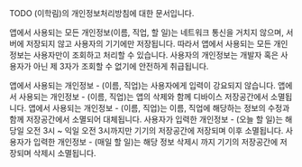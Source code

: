 TODO (이학림)의 개인정보처리방침에 대한 문서입니다.

앱에서 사용되는 모든 개인정보(이름, 직업, 할 일)는 네트워크 통신을 거치지 않으며, 서버에 저장되지 않고 사용자의 기기에만 저장됩니다.
따라서 앱에서 사용되는 모든 개인정보는 사용자만이 조회하고 처리할 수 있습니다.
사용자의 개인정보는 개발자 혹은 사용자가 아닌 제 3자가 조회할 수 없기에 안전하게 취급됩니다.

앱에서 사용되는 개인정보 - (이름, 직업)는 사용자에게 입력이 강요되지 않습니다.
앱에서 사용되는 개인정보 - (이름, 직업)는 앱의 삭제와 함께 디바이스 저장공간에서 소멸됩니다.
앱에서 사용되는 개인정보 - (이름, 직업)는 이름, 직업에 해당하는 정보의 수정과 함께 저장공간에서 소멸되어 대체됩니다.
사용자가 입력한 개인정보 - (오늘 할 일)는 해당일 오전 3시 ~ 익일 오전 3시까지만 기기의 저장공간에 저장되며 이후 소멸됩니다.
사용자가 입력한 개인정보 - (매일 할 일)는 해당 정보 삭제시 까지 기기의 저장공간에 저장되며 삭제시 소멸됩니다. 
